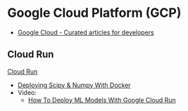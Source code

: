 # Google Cloud Platform (GCP)

- [Google Cloud - Curated articles for developers](https://medium.com/google-cloud)

## Cloud Run

[Cloud Run](https://cloud.google.com/run)

- [Deploying Scipy & Numpy With Docker](https://medium.com/google-cloud/deploying-scipy-numpy-with-docker-205e9afac3b0)
- Video:
  - [How To Deploy ML Models With Google Cloud Run](https://www.youtube.com/watch?v=vieoHqt7pxo)
